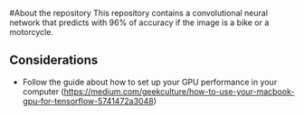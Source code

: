 #About the repository
This repository contains a convolutional neural network that predicts with 96% of accuracy if the image is a bike or a motorcycle.


## Considerations
- Follow the guide about how to set up your GPU performance in your computer (https://medium.com/geekculture/how-to-use-your-macbook-gpu-for-tensorflow-5741472a3048)
